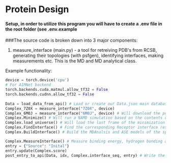 # Protein Design

#### Setup, in order to utilize this program you will have to create a .env file in the root folder (see .env.example


###The source code is broken down into 3 major components:
1.  measure_interface (main.py) - a tool for retreiving PDB's from RCSB, generating their topologies (with psfgen), identifying interfaces, making measurements etc. This is the MD and MD analytical class.

Example functionality:
```python
device = torch.device('cpu')
# For AIMNet backend
torch.backends.cuda.matmul.allow_tf32 = False
torch.backends.cudnn.allow_tf32 = False
    
Data = load_data_from_api() # Load or create our Data.json main database file
Complex_7Z0X = measure_interface("7Z0X", device)
Complex_6M0J = measure_interface("6M0J", device) # Will download the pdb and process it if it is not found
Complex.Minimize() # Will run a NAMD simulation based on the contents of Minimize.namd in the root folder
Complex.load_universe() # Will load the last frame of the minimization by default
Complex.FindInterface() # Find the corresponding Receptor interface resids based on their distance to the Spike protein interface residues
Complex.BuildInterface() # Build the MDAnalsis and ASE models of the spike and receptor interfaces

Complex.MeasureInterface() # Measure binding energy, hydrogen bonding and contact surface area at the interface
entry = {"Source": "Inital"}
entry.update(Complex.score)
post_entry_to_api(Data, idx, Complex.interface_seq, entry) # Write the results to the main database

```